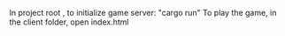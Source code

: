 In project root , to initialize game server: "cargo run"
To play the game, in the client folder, open index.html
